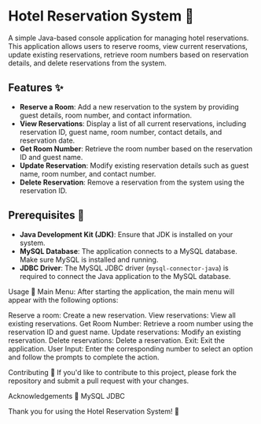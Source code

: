 # Hotel Reservation System 🏨

A simple Java-based console application for managing hotel reservations. This application allows users to reserve rooms, view current reservations, update existing reservations, retrieve room numbers based on reservation details, and delete reservations from the system.

## Features ✨
- **Reserve a Room**: Add a new reservation to the system by providing guest details, room number, and contact information.
- **View Reservations**: Display a list of all current reservations, including reservation ID, guest name, room number, contact details, and reservation date.
- **Get Room Number**: Retrieve the room number based on the reservation ID and guest name.
- **Update Reservation**: Modify existing reservation details such as guest name, room number, and contact number.
- **Delete Reservation**: Remove a reservation from the system using the reservation ID.

## Prerequisites 🔧
- **Java Development Kit (JDK)**: Ensure that JDK is installed on your system.
- **MySQL Database**: The application connects to a MySQL database. Make sure MySQL is installed and running.
- **JDBC Driver**: The MySQL JDBC driver (`mysql-connector-java`) is required to connect the Java application to the MySQL database.

Usage 🚀
Main Menu: After starting the application, the main menu will appear with the following options:

Reserve a room: Create a new reservation.
View reservations: View all existing reservations.
Get Room Number: Retrieve a room number using the reservation ID and guest name.
Update reservations: Modify an existing reservation.
Delete reservations: Delete a reservation.
Exit: Exit the application.
User Input: Enter the corresponding number to select an option and follow the prompts to complete the action.

Contributing 🤝
If you'd like to contribute to this project, please fork the repository and submit a pull request with your changes.

Acknowledgements 🙌
MySQL
JDBC

Thank you for using the Hotel Reservation System! 🎉


